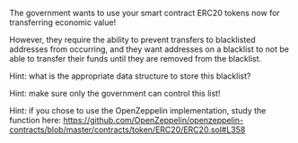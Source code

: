 The government wants to use your smart contract ERC20 tokens now for transferring economic value!

However, they require the ability to prevent transfers to blacklisted addresses from occurring, and they want addresses on a blacklist to not be able to transfer their funds until they are removed from the blacklist.

Hint: what is the appropriate data structure to store this blacklist?

Hint: make sure only the government can control this list!

Hint: if you chose to use the OpenZeppelin implementation, study the function here: https://github.com/OpenZeppelin/openzeppelin-contracts/blob/master/contracts/token/ERC20/ERC20.sol#L358